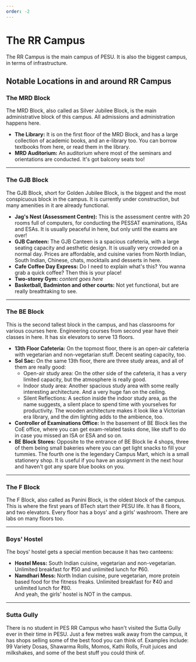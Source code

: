 ```yaml
---
order: -2
---
```


# The RR Campus
The RR Campus is the main campus of PESU. It is also the biggest campus, in terms of infrastructure.

## Notable Locations in and around RR Campus

### The MRD Block
The MRD Block, also called as Silver Jubilee Block, is the main administrative block of this campus. All admissions and administration happens here.
* **The Library:** It is on the first floor of the MRD Block, and has a large collection of academic books, and an e-library too. You can borrow textbooks from here, or read them in the library.
* **MRD Auditorium:** An auditorium where most of the seminars and  orientations are conducted. It's got balcony seats too!

***

### The GJB Block
The GJB Block, short for Golden Jubilee Block, is the biggest and the most conspicuous block in the campus. It is currently under construction, but many amenities in it are already functional.
* **Jag's Nest (Assessment Centre):** This is the assessment centre with 20 rooms full of computers, for conducting the PESSAT examinations, ISAs and ESAs. It is usually peaceful in here, but only until the exams are over!
* **GJB Canteen:** The GJB Canteen is a spacious cafeteria, with a large seating capacity and aesthetic design. It is usually very crowded on a normal day. Prices are affordable, and cuisine varies from North Indian, South Indian, Chinese, chats, mocktails and desserts in here.
* **Cafe Coffee Day Express:** Do I need to explain what's this? You wanna grab a quick coffee? Then this is your place!
* **Two-storey Gym:** *content goes here*
* **Basketball, Badminton and other courts:** Not yet functional, but are really breathtaking to see.

***

### The BE Block
This is the second tallest block in the campus, and has classrooms for various courses here. Engineering courses from second year have their classes in here. It has six elevators to serve 13 floors.
* **13th Floor Cafeteria:** On the topmost floor, there is an open-air cafeteria with vegetarian and non-vegetarian stuff. Decent seating capacity, too.
* **Sol Sac:** On the same 13th floor, there are three study areas, and all of them are really good:
	* Open-air study area: On the other side of the cafeteria, it has a very limited capacity, but the atmosphere is really good.
	* Indoor study area: Another spacious study area with some really interesting architecture. And a very huge fan on the ceiling.
	* Silent Reflections: A section inside the indoor study area, as the name suggests, a silent place to spend time with yourselves for productivity. The wooden architecture makes it look like a Victorian era library, and the dim lighting adds to the ambience, too.
* **Controller of Examinations Office:** In the basement of BE Block lies the CoE office, where you can get exam-related tasks done, like stuff to do in case you missed an ISA or ESA and so on.
* **BE Block Stores:** Opposite to the entrance of BE Block lie 4 shops, three of them being small bakeries where you can get light snacks to fill your tummies. The fourth one is the legendary Campus Mart, which is a small stationery shop. It is useful if you have an assignment in the next hour and haven't got any spare blue books on you.

***

### The F Block
The F Block, also called as Panini Block, is the oldest block of the campus. This is where the first years of BTech start their PESU life. It has 8 floors, and two elevators. Every floor has a boys' and a girls' washroom. There are labs on many floors too.

***

### Boys' Hostel
The boys' hostel gets a special mention because it has two canteens:
* **Hostel Mess:** South Indian cuisine, vegetarian and non-vegetarian. Unlimited breakfast for ₹50 and unlimited lunch for ₹60.
* **Namdhari Mess:** North Indian cuisine, pure vegetarian, more protein based food for the fitness freaks. Unlimited breakfast for ₹40 and unlimited lunch for ₹80.<br>
And yeah, the girls' hostel is NOT in the campus.

***

### Sutta Gully
There is no student in PES RR Campus who hasn't visited the Sutta Gully ever in their time in PESU. Just a few metres walk away from the campus, it has shops selling some of the best food you can think of. Examples include: 99 Variety Dosas, Shawarma Rolls, Momos, Kathi Rolls, Fruit juices and milkshakes, and some of the best stuff you could think of.
